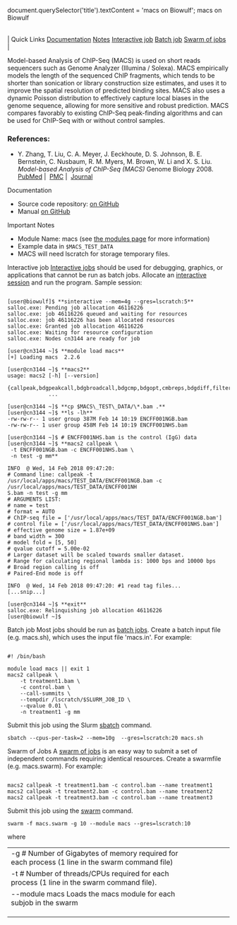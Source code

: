 

document.querySelector('title').textContent = 'macs on Biowulf';
macs on Biowulf


|  |
| --- |
| 
Quick Links
[Documentation](#doc)
[Notes](#notes)
[Interactive job](#int) 
[Batch job](#sbatch) 
[Swarm of jobs](#swarm) 
 |


Model-based Analysis of ChIP-Seq (MACS) is used on short reads sequencers
such as Genome Analyzer (Illumina / Solexa). MACS empirically models the length
of the sequenced ChIP fragments, which tends to be shorter than sonication or
library construction size estimates, and uses it to improve the spatial
resolution of predicted binding sites. MACS also uses a dynamic Poisson
distribution to effectively capture local biases in the genome sequence,
allowing for more sensitive and robust prediction. MACS compares favorably to
existing ChIP-Seq peak-finding algorithms and can be used for ChIP-Seq with or
without control samples.


### References:


* Y. Zhang, T. Liu, C. A. Meyer, J. Eeckhoute, D. S. Johnson, B. E. Bernstein, C. Nusbaum, R. M. Myers, M. Brown, W. Li and X. S. Liu. *Model-based Analysis of ChIP-Seq (MACS)* Genome Biology 2008. 
[PubMed](https://www.ncbi.nlm.nih.gov/pubmed/18798982) | 
[PMC](https://www.ncbi.nlm.nih.gov/pmc/articles/PMC2592715/) | 
[Journal](https://genomebiology.biomedcentral.com/articles/10.1186/gb-2008-9-9-r137)


Documentation
* Source code repository: [on GitHub](https://github.com/taoliu/MACS)
* Manual [on GitHub](https://github.com/taoliu/MACS/wiki)


Important Notes
* Module Name: macs (see [the modules page](/apps/modules.html) for more information)
* Example data in `$MACS_TEST_DATA`
* MACS will need lscratch for storage temporary files.



Interactive job
[Interactive jobs](/docs/userguide.html#int) should be used for debugging, graphics, or applications that cannot be run as batch jobs.
Allocate an [interactive session](/docs/userguide.html#int) and run the program. Sample session:



```

[user@biowulf]$ **sinteractive --mem=4g --gres=lscratch:5** 
salloc.exe: Pending job allocation 46116226
salloc.exe: job 46116226 queued and waiting for resources
salloc.exe: job 46116226 has been allocated resources
salloc.exe: Granted job allocation 46116226
salloc.exe: Waiting for resource configuration
salloc.exe: Nodes cn3144 are ready for job

[user@cn3144 ~]$ **module load macs**
[+] Loading macs  2.2.6

[user@cn3144 ~]$ **macs2**
usage: macs2 [-h] [--version]
             {callpeak,bdgpeakcall,bdgbroadcall,bdgcmp,bdgopt,cmbreps,bdgdiff,filterdup,predictd,pileup,randsample,refinepeak}
             ...

[user@cn3144 ~]$ **cp $MACS\_TEST\_DATA/\*.bam .**
[user@cn3144 ~]$ **ls -lh**
-rw-rw-r-- 1 user group 387M Feb 14 10:19 ENCFF001NGB.bam
-rw-rw-r-- 1 user group 458M Feb 14 10:19 ENCFF001NHS.bam

[user@cn3144 ~]$ # ENCFF001NHS.bam is the control (IgG) data
[user@cn3144 ~]$ **macs2 callpeak \
 -t ENCFF001NGB.bam -c ENCFF001NHS.bam \
 -n test -g mm**

INFO  @ Wed, 14 Feb 2018 09:47:20:
# Command line: callpeak -t /usr/local/apps/macs/TEST_DATA/ENCFF001NGB.bam -c /usr/local/apps/macs/TEST_DATA/ENCFF001NH
S.bam -n test -g mm
# ARGUMENTS LIST:
# name = test
# format = AUTO
# ChIP-seq file = ['/usr/local/apps/macs/TEST_DATA/ENCFF001NGB.bam']
# control file = ['/usr/local/apps/macs/TEST_DATA/ENCFF001NHS.bam']
# effective genome size = 1.87e+09
# band width = 300
# model fold = [5, 50]
# qvalue cutoff = 5.00e-02
# Larger dataset will be scaled towards smaller dataset.
# Range for calculating regional lambda is: 1000 bps and 10000 bps
# Broad region calling is off
# Paired-End mode is off

INFO  @ Wed, 14 Feb 2018 09:47:20: #1 read tag files...
[...snip...]

[user@cn3144 ~]$ **exit**
salloc.exe: Relinquishing job allocation 46116226
[user@biowulf ~]$

```


Batch job
Most jobs should be run as [batch jobs](/docs/userguide.html#submit).
Create a batch input file (e.g. macs.sh), which uses the input file 'macs.in'. For example:



```

#! /bin/bash

module load macs || exit 1
macs2 callpeak \
    -t treatment1.bam \
    -c control.bam \
    --call-summits \
    --tempdir /lscratch/$SLURM_JOB_ID \
    --qvalue 0.01 \
    -n treatment1 -g mm

```

Submit this job using the Slurm [sbatch](/docs/userguide.html) command.



```
sbatch --cpus-per-task=2 --mem=10g  --gres=lscratch:20 macs.sh
```

Swarm of Jobs 
A [swarm of jobs](/apps/swarm.html) is an easy way to submit a set of independent commands requiring identical resources.
Create a swarmfile (e.g. macs.swarm). For example:



```

macs2 callpeak -t treatment1.bam -c control.bam --name treatment1
macs2 callpeak -t treatment2.bam -c control.bam --name treatment2
macs2 callpeak -t treatment3.bam -c control.bam --name treatment3

```

Submit this job using the [swarm](/apps/swarm.html) command.



```
swarm -f macs.swarm -g 10 --module macs --gres=lscratch:10
```

where


|  |  |  |  |  |  |
| --- | --- | --- | --- | --- | --- |
| -g #  Number of Gigabytes of memory required for each process (1 line in the swarm command file)
 | -t #  Number of threads/CPUs required for each process (1 line in the swarm command file).
 | --module macs  Loads the macs module for each subjob in the swarm 
 | |
 | |
 | |








